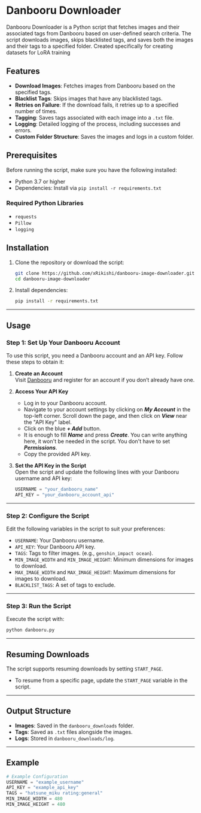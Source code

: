 # Danbooru Downloader

Danbooru Downloader is a Python script that fetches images and their associated tags from Danbooru based on user-defined search criteria. The script downloads images, skips blacklisted tags, and saves both the images and their tags to a specified folder. Created specifically for creating datasets for LoRA training

## Features

- **Download Images**: Fetches images from Danbooru based on the specified tags.
- **Blacklist Tags**: Skips images that have any blacklisted tags.
- **Retries on Failure**: If the download fails, it retries up to a specified number of times.
- **Tagging**: Saves tags associated with each image into a `.txt` file.
- **Logging**: Detailed logging of the process, including successes and errors.
- **Custom Folder Structure**: Saves the images and logs in a custom folder.

## Prerequisites

Before running the script, make sure you have the following installed:

- Python 3.7 or higher
- Dependencies: Install via `pip install -r requirements.txt`


### Required Python Libraries
- `requests`
- `Pillow`
- `logging`



## Installation
1. Clone the repository or download the script:
   ```bash
   git clone https://github.com/xRikishi/danbooru-image-downloader.git
   cd danbooru-image-downloader
   ```
2. Install dependencies:
   ```bash
   pip install -r requirements.txt
   ```

---

## Usage

### Step 1: Set Up Your Danbooru Account

To use this script, you need a Danbooru account and an API key. Follow these steps to obtain it:

1. **Create an Account**  
   Visit [Danbooru](https://danbooru.donmai.us/) and register for an account if you don’t already have one.

2. **Access Your API Key**  
   - Log in to your Danbooru account.  
   - Navigate to your account settings by clicking on ***My Account*** in the top-left corner. Scroll down the page, and then click on ***View*** near the "API Key" label.
   - Click on the blue ***+ Add*** button.
   - It is enough to fill ***Name*** and press ***Create***. You can write anything here, it won't be needed in the script. You don't have to set ***Permissions***.
   - Copy the provided API key.  

3. **Set the API Key in the Script**  
   Open the script and update the following lines with your Danbooru username and API key:  
   ```python
   USERNAME = "your_danbooru_name"
   API_KEY = "your_danbooru_account_api"

---

### Step 2: Configure the Script
Edit the following variables in the script to suit your preferences:
- `USERNAME`: Your Danbooru username.
- `API_KEY`: Your Danbooru API key.
- `TAGS`: Tags to filter images. (e.g., `genshin_impact ocean`).
- `MIN_IMAGE_WIDTH` and `MIN_IMAGE_HEIGHT`: Minimum dimensions for images to download.
- `MAX_IMAGE_WIDTH` and `MAX_IMAGE_HEIGHT`: Maximum dimensions for images to download.
- `BLACKLIST_TAGS`: A set of tags to exclude.

---

### Step 3: Run the Script
Execute the script with:
```bash
python danbooru.py
```

---

## Resuming Downloads
The script supports resuming downloads by setting `START_PAGE`. 
- To resume from a specific page, update the `START_PAGE` variable in the script.

---

## Output Structure
- **Images**: Saved in the `danbooru_downloads` folder.
- **Tags**: Saved as `.txt` files alongside the images.
- **Logs**: Stored in `danbooru_downloads/log`.

---

## Example
```python
# Example Configuration
USERNAME = "example_username"
API_KEY = "example_api_key"
TAGS = "hatsune_miku rating:general"
MIN_IMAGE_WIDTH = 480
MIN_IMAGE_HEIGHT = 480
```



